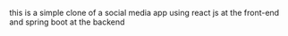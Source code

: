 this is a simple clone of a social media app using react js at the front-end and spring boot at the backend
